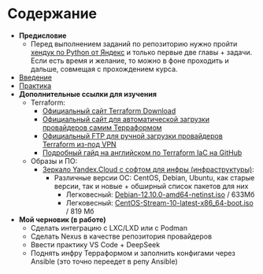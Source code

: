 # Содержание

- **Предисловие**
  - Перед выполнением заданий по репозиторию нужно пройти [хендук по Python от Яндекс](https://education.yandex.ru/handbook/python) и только первые две главы + задачи. Если есть время и желание, то можно в фоне проходить и дальше, совмещая с прохождением курса.
- [Введение](https://github.com/lamjob1993/terraform-monitoring/tree/main/terraform/beggining)
- [Практика](https://github.com/lamjob1993/terraform-monitoring/tree/main/terraform/tasks)
- **Дополнительные ссылки для изучения**
  - Terraform:
    - [Официальный сайт Terraform Download](https://developer.hashicorp.com/terraform/install#linux)
    - [Официальный сайт для автоматической загрузки провайдеров самим Терраформом](https://registry.terraform.io/browse/providers)
    - [Официальный FTP для ручной загрузки провайдеров Terraform из-под VPN](https://releases.hashicorp.com/)
    - [Подробный гайд на английском по Terraform IaC на GitHub](https://github.com/Bes0n/Using-Terraform-to-Manage-Applications-and-Infrastructure)
  - Образы и ПО:
    - [Зеркало Yandex.Cloud с софтом для инфры (инфраструктуры)](https://mirror.yandex.ru/):
      - Различные версии ОС: CentOS, Debian, Ubuntu, как старые версии, так и новые + обширный список пакетов для них
        - Легковесный: [Debian-12.10.0-amd64-netinst.iso](https://mirror.yandex.ru/debian-cd/current/amd64/iso-cd/) / 633Мб
        - Легковесный: [CentOS-Stream-10-latest-x86_64-boot.iso](https://mirror.yandex.ru/centos-stream/10-stream/BaseOS/x86_64/iso/) / 819 Мб
- **Мой черновик (в работе)**
  - Cделать интеграцию с LXC/LXD или с Podman
  - Сделать Nexus в качестве репозитория провайдеров
  - Ввести практику VS Code + DeepSeek
  - Поднять инфру Терраформом и заполнить конфигами через Ansible (это точно переедет в репу Ansible)

